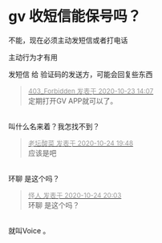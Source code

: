 # gv 收短信能保号吗？


不能，现在必须主动发短信或者打电话

主动行为才有用

发短信 给 验证码的发送方，可能会回复些东西

<div class="quote"><blockquote><font size="2"><a href="https://www.hostloc.com/forum.php?mod=redirect&amp;goto=findpost&amp;pid=9340975&amp;ptid=757430" target="_blank"><font color="#999999">403_Forbidden 发表于 2020-10-23 14:07</font></a></font><br />
定期打开GV APP就可以了。</blockquote></div><br />
叫什么名来着？我怎找不到？

<div class="quote"><blockquote><font size="2"><a href="https://www.hostloc.com/forum.php?mod=redirect&amp;goto=findpost&amp;pid=9347245&amp;ptid=757430" target="_blank"><font color="#999999">老坛酸菜 发表于 2020-10-24 19:48</font></a></font><br />
应该是吧</blockquote></div><br />
环聊 是这个吗？

<div class="quote"><blockquote><font size="2"><a href="https://www.hostloc.com/forum.php?mod=redirect&amp;goto=findpost&amp;pid=9347311&amp;ptid=757430" target="_blank"><font color="#999999">怪人 发表于 2020-10-24 20:03</font></a></font><br />
环聊 是这个吗？</blockquote></div><br />
就叫Voice 。
